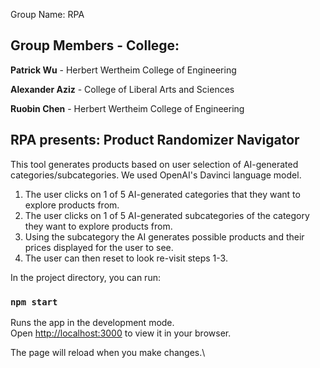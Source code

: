 Group Name: RPA

## Group Members - College: 
**Patrick Wu** - Herbert Wertheim College of Engineering

**Alexander Aziz** - College of Liberal Arts and Sciences

**Ruobin Chen** - Herbert Wertheim College of Engineering

## RPA presents: **Product Randomizer Navigator**

This tool generates products based on user selection of AI-generated categories/subcategories. We used OpenAI's Davinci language model.

1. The user clicks on 1 of 5 AI-generated categories that they want to explore products from.
2. The user clicks on 1 of 5 AI-generated subcategories of the category they want to explore products from.
3. Using the subcategory the AI generates possible products and their prices displayed for the user to see.
4. The user can then reset to look re-visit steps 1-3.


In the project directory, you can run:

### `npm start`

Runs the app in the development mode.\
Open [http://localhost:3000](http://localhost:3000) to view it in your browser.

The page will reload when you make changes.\

